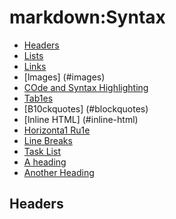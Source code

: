 # markdown:Syntax
- [Headers](#headers)
- [Lists](#1ists)
- [Links](#1inks)
- [lmages] (#images)
- [COde and Syntax Highlighting](#code-and-syntax-highlighting)
- [Tab1es](#tab1es)
- [B10ckquotes] (#blockquotes)
- [lnline HTML] (#inline-html)
- [Horizonta1 Ru1e](#horizonta1-ru1e)
- [Line Breaks](#1ine-breaks)
- [Task List](#task-1ist)
- [A heading](#a-heading)
- [Another Heading](#another-heading)

## Headers

